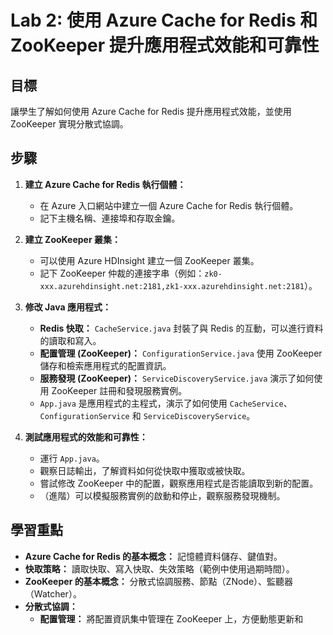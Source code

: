 # Lab 2: 使用 Azure Cache for Redis 和 ZooKeeper 提升應用程式效能和可靠性

## 目標
讓學生了解如何使用 Azure Cache for Redis 提升應用程式效能，並使用 ZooKeeper 實現分散式協調。

## 步驟

1.  **建立 Azure Cache for Redis 執行個體：**
    * 在 Azure 入口網站中建立一個 Azure Cache for Redis 執行個體。
    * 記下主機名稱、連接埠和存取金鑰。

2.  **建立 ZooKeeper 叢集：**
    * 可以使用 Azure HDInsight 建立一個 ZooKeeper 叢集。
    * 記下 ZooKeeper 仲裁的連接字串（例如：`zk0-xxx.azurehdinsight.net:2181,zk1-xxx.azurehdinsight.net:2181`）。

3.  **修改 Java 應用程式：**
    * **Redis 快取：** `CacheService.java` 封裝了與 Redis 的互動，可以進行資料的讀取和寫入。
    * **配置管理 (ZooKeeper)：** `ConfigurationService.java` 使用 ZooKeeper 儲存和檢索應用程式的配置資訊。
    * **服務發現 (ZooKeeper)：** `ServiceDiscoveryService.java` 演示了如何使用 ZooKeeper 註冊和發現服務實例。
    * `App.java` 是應用程式的主程式，演示了如何使用 `CacheService`、`ConfigurationService` 和 `ServiceDiscoveryService`。

4.  **測試應用程式的效能和可靠性：**
    * 運行 `App.java`。
    * 觀察日誌輸出，了解資料如何從快取中獲取或被快取。
    * 嘗試修改 ZooKeeper 中的配置，觀察應用程式是否能讀取到新的配置。
    * （進階）可以模擬服務實例的啟動和停止，觀察服務發現機制。

## 學習重點

* **Azure Cache for Redis 的基本概念：** 記憶體資料儲存、鍵值對。
* **快取策略：** 讀取快取、寫入快取、失效策略（範例中使用過期時間）。
* **ZooKeeper 的基本概念：** 分散式協調服務、節點（ZNode）、監聽器（Watcher）。
* **分散式協調：**
    * **配置管理：** 將配置資訊集中管理在 ZooKeeper 上，方便動態更新和